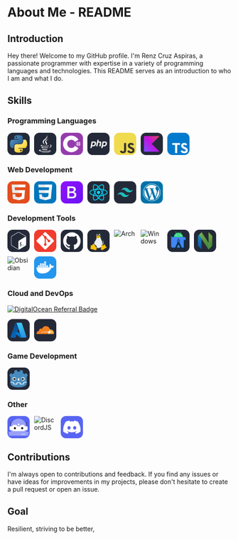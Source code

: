 # About Me - README

## Introduction
Hey there! Welcome to my GitHub profile. I'm Renz Cruz Aspiras, a passionate programmer with expertise in a variety of programming languages and technologies. This README serves as an introduction to who I am and what I do.

## Skills

### Programming Languages
<div style="display: flex; flex-wrap: wrap; gap: 10px;">
  <img src="https://raw.githubusercontent.com/tandpfun/skill-icons/refs/heads/main/icons/Python-Dark.svg" alt="Python" width="50"/>
  <img src="https://raw.githubusercontent.com/tandpfun/skill-icons/refs/heads/main/icons/Java-Dark.svg" alt="Java" width="50"/>
  <img src="https://raw.githubusercontent.com/tandpfun/skill-icons/refs/heads/main/icons/CS.svg" alt="C#" width="50"/>
  <img src="https://raw.githubusercontent.com/tandpfun/skill-icons/refs/heads/main/icons/PHP-Dark.svg" alt="PHP" width="50"/>
  <img src="https://raw.githubusercontent.com/tandpfun/skill-icons/refs/heads/main/icons/JavaScript.svg" alt="JavaScript" width="50"/>
  <img src="https://raw.githubusercontent.com/tandpfun/skill-icons/refs/heads/main/icons/Kotlin-Dark.svg" alt="Kotlin" width="50"/>
  <img src="https://raw.githubusercontent.com/tandpfun/skill-icons/refs/heads/main/icons/TypeScript.svg" alt="TypeScript" width="50"/>
</div>

### Web Development
<div style="display: flex; flex-wrap: wrap; gap: 10px;">
  <img src="https://raw.githubusercontent.com/tandpfun/skill-icons/refs/heads/main/icons/HTML.svg" alt="HTML" width="50"/>
  <img src="https://raw.githubusercontent.com/tandpfun/skill-icons/refs/heads/main/icons/CSS.svg" alt="CSS" width="50"/>
  <img src="https://raw.githubusercontent.com/tandpfun/skill-icons/refs/heads/main/icons/Bootstrap.svg" alt="Bootstrap" width="50"/>
  <img src="https://raw.githubusercontent.com/tandpfun/skill-icons/refs/heads/main/icons/React-Dark.svg" alt="React" width="50"/>
  <img src="https://raw.githubusercontent.com/tandpfun/skill-icons/refs/heads/main/icons/TailwindCSS-Dark.svg" alt="Tailwind" width="50"/>
  <img src="https://raw.githubusercontent.com/tandpfun/skill-icons/refs/heads/main/icons/Wordpress.svg" alt="WordPress" width="50"/>
</div>

### Development Tools
<div style="display: flex; flex-wrap: wrap; gap: 10px;">
  <img src="https://raw.githubusercontent.com/tandpfun/skill-icons/refs/heads/main/icons/Bash-Dark.svg" alt="Bash" width="50"/>
  <img src="https://raw.githubusercontent.com/tandpfun/skill-icons/refs/heads/main/icons/Git.svg" alt="Git" width="50"/>
  <img src="https://raw.githubusercontent.com/tandpfun/skill-icons/refs/heads/main/icons/Github-Dark.svg" alt="Github" width="50"/>
  <img src="https://raw.githubusercontent.com/tandpfun/skill-icons/refs/heads/main/icons/Linux-Dark.svg" alt="Linux" width="50"/>
    <img src="https://raw.githubusercontent.com/tandpfun/skill-icons/refs/heads/main/icons/Arch-Dark.svg" alt="Arch" width="50"/>
  <img src="https://raw.githubusercontent.com/tandpfun/skill-icons/refs/heads/main/icons/Windows-Dark.svg" alt="Windows" width="50"/>
  <img src="https://raw.githubusercontent.com/tandpfun/skill-icons/refs/heads/main/icons/AndroidStudio-Dark.svg" alt="Android Studio" width="50"/>
  <img src="https://raw.githubusercontent.com/tandpfun/skill-icons/refs/heads/main/icons/NeoVim-Dark.svg" alt="NeoVim" width="50"/>
  <img src="https://raw.githubusercontent.com/tandpfun/skill-icons/refs/heads/main/icons/Obsidian-Dark.svg" alt="Obsidian" width="50"/>
  <img src="https://raw.githubusercontent.com/tandpfun/skill-icons/refs/heads/main/icons/Docker.svg" alt="Docker" width="50"/>
</div>

### Cloud and DevOps
[![DigitalOcean Referral Badge](https://web-platforms.sfo2.cdn.digitaloceanspaces.com/WWW/Badge%202.svg)](https://www.digitalocean.com/?refcode=9f7d44106a5b&utm_campaign=Referral_Invite&utm_medium=Referral_Program&utm_source=badge)
<div style="display: flex; flex-wrap: wrap; gap: 10px;">
  <img src="https://raw.githubusercontent.com/tandpfun/skill-icons/refs/heads/main/icons/Azure-Dark.svg" alt="Azure" width="50"/>
  <img src="https://raw.githubusercontent.com/tandpfun/skill-icons/refs/heads/main/icons/Cloudflare-Dark.svg" alt="Cloudflare" width="50"/>
</div>

### Game Development
<div style="display: flex; flex-wrap: wrap; gap: 10px;">
  <img src="https://raw.githubusercontent.com/tandpfun/skill-icons/refs/heads/main/icons/Godot-Dark.svg" alt="Godot" width="50"/>
</div>

### Other
<div style="display: flex; flex-wrap: wrap; gap: 10px;">

  <img src="https://raw.githubusercontent.com/tandpfun/skill-icons/refs/heads/main/icons/DiscordBots.svg" alt="Discord Bots" width="50"/>
  <img src="https://raw.githubusercontent.com/tandpfun/skill-icons/refs/heads/main/icons/DiscordJS-Dark.svg" alt="DiscordJS" width="50"/>
  <img src="https://raw.githubusercontent.com/tandpfun/skill-icons/refs/heads/main/icons/Discord.svg" alt="Discord" width="50"/>
</div>

## Contributions
I'm always open to contributions and feedback. If you find any issues or have ideas for improvements in my projects, please don't hesitate to create a pull request or open an issue.

## Goal
Resilient, striving to be better,